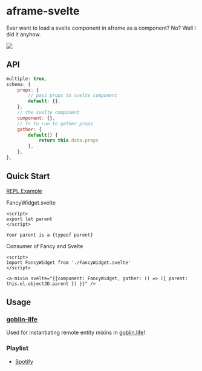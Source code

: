 # aframe-svelte

Ever want to load a svelte component in aframe as a component? No? Well I did it anyhow.

![](./docs/img/hmm.gif)

## API

```js
multiple: true,
schema: {
	props: {
		// pass props to svelte component
		default: {},
	},
	// the svelte component
	component: {},
	// fn to run to gather props
	gather: {
		default() {
			return this.data.props
		},
	},
},
```

## Quick Start

[REPL Example](https://svelte.dev/repl/82076000aeec4606be934ad88b22efa9?version=3.24.1)

FancyWidget.svelte

```svelte
<script>
export let parent
</script>

Your parent is a {typeof parent}
```

Consumer of Fancy and Svelte

```svelte
<script>
import FancyWidget from './FancyWidget.svelte'
</script>

<a-mixin svelte="{{component: FancyWidget, gather: () => ({ parent: this.el.object3D.parent }) }}" />
```

## Usage

### [goblin-life](https://goblin.life/)

Used for instantiating remote entity mixins in [goblin.life](https://goblin.life)!

### Playlist

- [Spotify](https://open.spotify.com/playlist/37i9dQZF1E8U06Q5kJyehH?si=1-KQhYu9RvmUDCnFXCAwlw)
